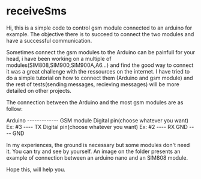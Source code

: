 # receiveSms
Hi, this is a simple code to control gsm module connected to an arduino for example. The objective there is to succeed to connect the two modules and have a successful communication.

Sometimes connect the gsm modules to the Arduino can be painfull for your head, i have been working on a multiple of modules(SIM808,SIM900,SIM900A,A6...) and find the good way to connect it
was a great challenge with the ressources on the internet. I have tried to do a simple tutorial on how to connect them (Arduino and gsm module) and the rest of tests(sending messages, recieving messages)
will be more detailed on other projects.

The connection between the Arduino and the most gsm modules are as follow:

Arduino                                             -------------       GSM module
Digital pin(choose whatever you want) Ex: #3            ----                TX
Digital pin(choose whatever you want) Ex: #2            ----                RX
GND                                                     ----                GND

In my experiences, the ground is necessary but some modules don't need it. You can try and see by yourself.
An image on the folder presents an example of connection between an arduino nano and an SIM808 module.

Hope this, will help you.
